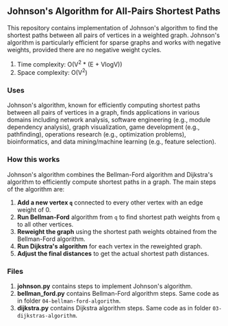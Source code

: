 ## Johnson's Algorithm for All-Pairs Shortest Paths
This repository contains implementation of Johnson's algorithm to find the shortest paths between all pairs of vertices in a weighted graph. Johnson's algorithm is particularly efficient for sparse graphs and works with negative weights, provided there are no negative weight cycles.</br>

1. Time complexity: O(V<sup>2</sup> * (E + VlogV))
2. Space complexity: O(V<sup>2</sup>)


### Uses
Johnson's algorithm, known for efficiently computing shortest paths between all pairs of vertices in a graph, finds applications in various domains including network analysis, software engineering (e.g., module dependency analysis), graph visualization, game development (e.g., pathfinding), operations research (e.g., optimization problems), bioinformatics, and data mining/machine learning (e.g., feature selection).

### How this works
Johnson's algorithm combines the Bellman-Ford algorithm and Dijkstra's algorithm to efficiently compute shortest paths in a graph. The main steps of the algorithm are:

1. **Add a new vertex `q`** connected to every other vertex with an edge weight of 0.
2. **Run Bellman-Ford** algorithm from `q` to find shortest path weights from `q` to all other vertices.
3. **Reweight the graph** using the shortest path weights obtained from the Bellman-Ford algorithm.
4. **Run Dijkstra's algorithm** for each vertex in the reweighted graph.
5. **Adjust the final distances** to get the actual shortest path distances.

### Files
1. **johnson.py** contains steps to implement Johnson's algorithm.
2. **bellman_ford.py** contains Bellman-Ford algorithm steps. Same code as in folder `04-bellman-ford-algorithm`.
3. **dijkstra.py** contains Dijkstra algorithm steps. Same code as in folder `03-dijkstras-algorithm`.